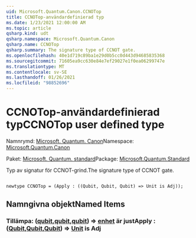 ```yaml
---
uid: Microsoft.Quantum.Canon.CCNOTop
title: CCNOTop-användardefinierad typ
ms.date: 1/23/2021 12:00:00 AM
ms.topic: article
qsharp.kind: udt
qsharp.namespace: Microsoft.Quantum.Canon
qsharp.name: CCNOTop
qsharp.summary: The signature type of CCNOT gate.
ms.openlocfilehash: 40e1d719c89ba1e29d0b5cc0d443d94685835368
ms.sourcegitcommit: 71605ea9cc630e84e7ef29027e1f0ea06299747e
ms.translationtype: MT
ms.contentlocale: sv-SE
ms.lasthandoff: 01/26/2021
ms.locfileid: "98852696"
---
```

# <a name="ccnotop-user-defined-type"></a><span data-ttu-id="cded5-102">CCNOTop-användardefinierad typ</span><span class="sxs-lookup"><span data-stu-id="cded5-102">CCNOTop user defined type</span></span>

<span data-ttu-id="cded5-103">Namnrymd: [Microsoft. Quantum. Canon](xref:Microsoft.Quantum.Canon)</span><span class="sxs-lookup"><span data-stu-id="cded5-103">Namespace: [Microsoft.Quantum.Canon](xref:Microsoft.Quantum.Canon)</span></span>

<span data-ttu-id="cded5-104">Paket: [Microsoft. Quantum. standard](https://nuget.org/packages/Microsoft.Quantum.Standard)</span><span class="sxs-lookup"><span data-stu-id="cded5-104">Package: [Microsoft.Quantum.Standard](https://nuget.org/packages/Microsoft.Quantum.Standard)</span></span>


<span data-ttu-id="cded5-105">Typ av signatur för CCNOT-grind.</span><span class="sxs-lookup"><span data-stu-id="cded5-105">The signature type of CCNOT gate.</span></span>

```qsharp

newtype CCNOTop = (Apply : ((Qubit, Qubit, Qubit) => Unit is Adj));
```



## <a name="named-items"></a><span data-ttu-id="cded5-106">Namngivna objekt</span><span class="sxs-lookup"><span data-stu-id="cded5-106">Named Items</span></span>

### <a name="apply--qubitqubitqubit--unit--is-adj"></a><span data-ttu-id="cded5-107">Tillämpa: ([qubit](xref:microsoft.quantum.lang-ref.qubit),[qubit](xref:microsoft.quantum.lang-ref.qubit),[qubit](xref:microsoft.quantum.lang-ref.qubit)) => [enhet](xref:microsoft.quantum.lang-ref.unit)  är just</span><span class="sxs-lookup"><span data-stu-id="cded5-107">Apply : ([Qubit](xref:microsoft.quantum.lang-ref.qubit),[Qubit](xref:microsoft.quantum.lang-ref.qubit),[Qubit](xref:microsoft.quantum.lang-ref.qubit)) => [Unit](xref:microsoft.quantum.lang-ref.unit)  is Adj</span></span>

